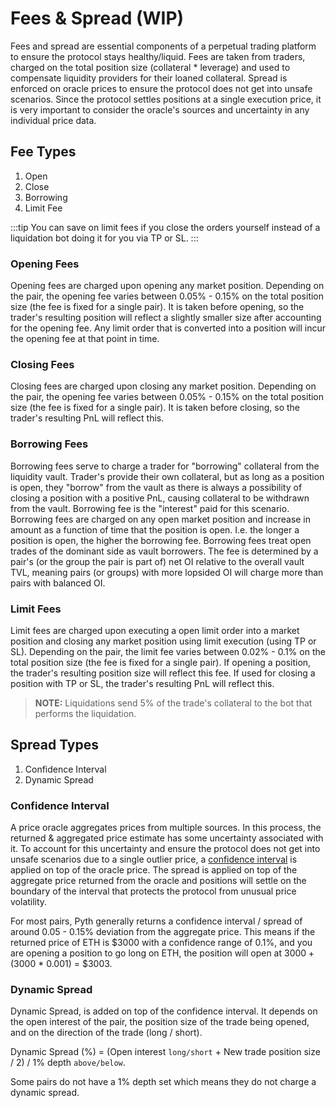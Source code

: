 # Fees & Spread (WIP)

Fees and spread are essential components of a perpetual trading platform to ensure the protocol stays healthy/liquid.
Fees are taken from traders, charged on the total position size (collateral \* leverage) and used to compensate liquidity providers for their loaned collateral.
Spread is enforced on oracle prices to ensure the protocol does not get into unsafe scenarios. Since the protocol settles positions at a single execution price, it is very important to consider the oracle's sources and uncertainty in any individual price data.

## Fee Types

1. Open
2. Close
3. Borrowing
4. Limit Fee

:::tip
You can save on limit fees if you close the orders yourself instead of a liquidation bot doing it for you via TP or SL.
:::

### Opening Fees

Opening fees are charged upon opening any market position. Depending on the pair, the opening fee varies between 0.05% - 0.15% on the total position size (the fee is fixed for a single pair). It is taken before opening, so the trader's resulting position will reflect a slightly smaller size after accounting for the opening fee. Any limit order that is converted into a position will incur the opening fee at that point in time.

### Closing Fees

Closing fees are charged upon closing any market position. Depending on the pair, the opening fee varies between 0.05% - 0.15% on the total position size (the fee is fixed for a single pair). It is taken before closing, so the trader's resulting PnL will reflect this.

### Borrowing Fees

Borrowing fees serve to charge a trader for "borrowing" collateral from the liquidity vault. Trader's provide their own collateral, but as long as a position is open, they "borrow" from the vault as there is always a possibility of closing a position with a positive PnL, causing collateral to be withdrawn from the vault. Borrowing fee is the "interest" paid for this scenario.
Borrowing fees are charged on any open market position and increase in amount as a function of time that the position is open. I.e. the longer a position is open, the higher the borrowing fee.
Borrowing fees treat open trades of the dominant side as vault borrowers. The fee is determined by a pair's (or the group the pair is part of) net OI relative to the overall vault TVL, meaning pairs (or groups) with more lopsided OI will charge more than pairs with balanced OI.

### Limit Fees

Limit fees are charged upon executing a open limit order into a market position and closing any market position using limit execution (using TP or SL). Depending on the pair, the limit fee varies between 0.02% - 0.1% on the total position size (the fee is fixed for a single pair). If opening a position, the trader's resulting position size will reflect this fee. If used for closing a position with TP or SL, the trader's resulting PnL will reflect this.

> **NOTE:** Liquidations send 5% of the trade's collateral to the bot that performs the liquidation.

## Spread Types

1. Confidence Interval
2. Dynamic Spread

### Confidence Interval

A price oracle aggregates prices from multiple sources. In this process, the returned & aggregated price estimate has some uncertainty associated with it. To account for this uncertainty and ensure the protocol does not get into unsafe scenarios due to a single outlier price, a [confidence interval](https://docs.pyth.network/price-feeds/best-practices#confidence-intervals) is applied on top of the oracle price. The spread is applied on top of the aggregate price returned from the oracle and positions will settle on the boundary of the interval that protects the protocol from unusual price volatility.

For most pairs, Pyth generally returns a confidence interval / spread of around 0.05 - 0.15% deviation from the aggregate price. This means if the returned price of ETH is $3000 with a confidence range of 0.1%, and you are opening a position to go long on ETH, the position will open at $3000 + ($3000 \* 0.001) = $3003.

### Dynamic Spread

Dynamic Spread, is added on top of the confidence interval. It depends on the open interest of the pair, the position size of the trade being opened, and on the direction of the trade (long / short).

Dynamic Spread (%) = (Open interest `long/short` + New trade position size / 2) / 1% depth `above/below`.

Some pairs do not have a 1% depth set which means they do not charge a dynamic spread.

